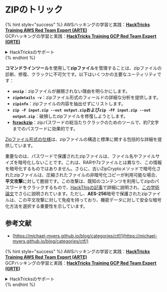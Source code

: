 # ZIPのトリック

{% hint style="success" %}
AWSハッキングの学習と実践：<img src="/.gitbook/assets/arte.png" alt="" data-size="line">[**HackTricks Training AWS Red Team Expert (ARTE)**](https://training.hacktricks.xyz/courses/arte)<img src="/.gitbook/assets/arte.png" alt="" data-size="line">\
GCPハッキングの学習と実践：<img src="/.gitbook/assets/grte.png" alt="" data-size="line">[**HackTricks Training GCP Red Team Expert (GRTE)**<img src="/.gitbook/assets/grte.png" alt="" data-size="line">](https://training.hacktricks.xyz/courses/grte)

<details>

<summary>HackTricksのサポート</summary>

* [**サブスクリプションプラン**](https://github.com/sponsors/carlospolop)をチェック！
* 💬 [**Discordグループ**](https://discord.gg/hRep4RUj7f)または[**telegramグループ**](https://t.me/peass)に参加するか、**Twitter** 🐦 [**@hacktricks\_live**](https://twitter.com/hacktricks\_live)**をフォロー**してください。
* [**HackTricks**](https://github.com/carlospolop/hacktricks)と[**HackTricks Cloud**](https://github.com/carlospolop/hacktricks-cloud)のGitHubリポジトリにPRを提出してハッキングトリックを共有してください。

</details>
{% endhint %}

**コマンドラインツール**を使用して**zipファイル**を管理することは、zipファイルの診断、修復、クラックに不可欠です。以下はいくつかの主要なユーティリティです：

- **`unzip`**：zipファイルが展開されない理由を明らかにします。
- **`zipdetails -v`**：zipファイル形式のフィールドの詳細な分析を提供します。
- **`zipinfo`**：zipファイルの内容を抽出せずにリストします。
- **`zip -F input.zip --out output.zip`**および**`zip -FF input.zip --out output.zip`**：破損したzipファイルを修復しようとします。
- **[fcrackzip](https://github.com/hyc/fcrackzip)**：zipパスワードの総当たりクラックのためのツールで、約7文字までのパスワードに効果的です。

[Zipファイル形式の仕様](https://pkware.cachefly.net/webdocs/casestudies/APPNOTE.TXT)は、zipファイルの構造と標準に関する包括的な詳細を提供しています。

重要なのは、パスワードで保護されたzipファイルは、ファイル名やファイルサイズを暗号化しないことです。これは、RARや7zファイルとは異なり、この情報を暗号化するものではありません。さらに、古いZipCryptoメソッドで暗号化されたzipファイルは、圧縮されたファイルの非暗号化コピーが利用可能な場合、**平文攻撃**に対して脆弱です。この攻撃は、既知のコンテンツを利用してzipのパスワードをクラックするもので、[HackThisの記事](https://www.hackthis.co.uk/articles/known-plaintext-attack-cracking-zip-files)で詳細に説明され、[この学術論文](https://www.cs.auckland.ac.nz/\~mike/zipattacks.pdf)でさらに説明されています。ただし、**AES-256**暗号で保護されたzipファイルは、この平文攻撃に対して免疫を持っており、機密データに対して安全な暗号化方法を選択する重要性を示しています。

## 参考文献
* [https://michael-myers.github.io/blog/categories/ctf/](https://michael-myers.github.io/blog/categories/ctf/) 

{% hint style="success" %}
AWSハッキングの学習と実践：<img src="/.gitbook/assets/arte.png" alt="" data-size="line">[**HackTricks Training AWS Red Team Expert (ARTE)**](https://training.hacktricks.xyz/courses/arte)<img src="/.gitbook/assets/arte.png" alt="" data-size="line">\
GCPハッキングの学習と実践：<img src="/.gitbook/assets/grte.png" alt="" data-size="line">[**HackTricks Training GCP Red Team Expert (GRTE)**<img src="/.gitbook/assets/grte.png" alt="" data-size="line">](https://training.hacktricks.xyz/courses/grte)

<details>

<summary>HackTricksのサポート</summary>

* [**サブスクリプションプラン**](https://github.com/sponsors/carlospolop)をチェック！
* 💬 [**Discordグループ**](https://discord.gg/hRep4RUj7f)または[**telegramグループ**](https://t.me/peass)に参加するか、**Twitter** 🐦 [**@hacktricks\_live**](https://twitter.com/hacktricks\_live)**をフォロー**してください。
* [**HackTricks**](https://github.com/carlospolop/hacktricks)と[**HackTricks Cloud**](https://github.com/carlospolop/hacktricks-cloud)のGitHubリポジトリにPRを提出してハッキングトリックを共有してください。

</details>
{% endhint %}
